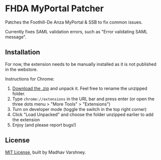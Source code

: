 # FHDA MyPortal Patcher

Patches the Foothill-De Anza MyPortal & SSB to fix common issues.

Currently fixes SAML validation errors, such as "Error validating SAML message".

## Installation

For now, the extension needs to be manually installed as it is not published in the webstore.

Instructions for Chrome:

1. [Download the .zip](https://github.com/madhavarshney/fhda-myportal-patcher/zipball/main/) and unpack it. Feel free to rename the unzipped folder.
2. Type `chrome://extensions` in the URL bar and press enter (or open the three dots menu > "More Tools" > "Extensions")
3. Turn on developer mode (toggle the switch in the top right corner)
4. Click "Load Unpacked" and choose the folder unzipped earlier to add the extension
5. Enjoy (and please report bugs!)

## License

[MIT License](LICENSE), built by Madhav Varshney.
